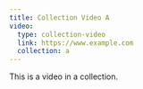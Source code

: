 ```yaml
---
title: Collection Video A
video:
  type: collection-video
  link: https://www.example.com
  collection: a
---
```


This is a video in a collection.
